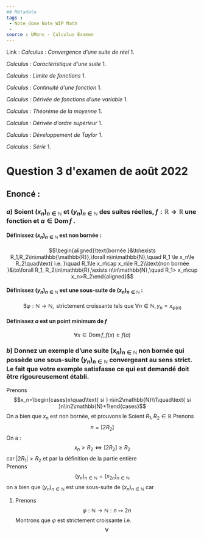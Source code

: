 ```yaml
---
## Metadata
tags : 
 - Note_done Note_WIP Math
 - 
source : UMons - Calculus Examen
---
```


Link :
_Calculus : Convergence d’une suite de réel_
1.

_Calculus : Caractéristique d'une suite_
1.

_Calculus : Limite de fonctions_
1.

_Calculus : Continuité d'une fonction_
1.

_Calculus : Dérivée de fonctions d'une variable_
1.

_Calculus : Théorème de la moyenne_
1.

_Calculus : Dérivée d'ordre supérieur_
1.

_Calculus : Développement de Taylor_
1.

_Calculus : Série_
1. 

# Question 3 d'examen de août 2022
## Enoncé :
### $a$) Soient $(x_n)_{n∈\mathbb{N}}$ et $(y_n)_{n∈\mathbb{N}}$ des suites réelles, $f : \mathbb{R} → \mathbb{R}$ une fonction et $a ∈ \operatorname{Dom} f$ . 
#### Définissez $(x_n)_{n∈\mathbb{N}}$ est non bornée : 
$$\begin{aligned}\text{bornée }&\to\exists R_1,R_2\in\mathbb{\mathbb{R}},\forall n\in\mathbb{N},\quad R_1 \le x_n\le R_2\quad\text{ i.e. }\quad R_1\le x_n\cap x_n\le R_2\\\text{non bornée }&\to\forall R_1, R_2\in\mathbb{R},\exists n\in\mathbb{N},\quad R_1>  x_n\cup x_n>R_2\end{aligned}$$
#### Définissez $(y_n)_{n∈\mathbb{N}}$ est une sous-suite de $(x_n)_{n∈\mathbb{N}}$ :
$$\exists\varphi:\mathbb{N}\to\mathbb{N}, \text{ strictement croissante  tels que }\forall n\in\mathbb{N}, y_n=x_{\varphi(n)}$$
#### Définissez $a$ est un point minimum de $f$
$$\forall x\in\operatorname{Dom}f, f(x)\ge f(a)$$
### $b$) Donnez un exemple d’une suite $(x_n)_{n∈\mathbb{N}}$ non bornée qui possède une sous-suite $(y_n)_{n∈\mathbb{N}}$ convergeant au sens strict. Le fait que votre exemple satisfasse ce qui est demandé doit être rigoureusement établi.
Prenons $$x_n=\begin{cases}x\quad\text{ si } n\in2\mathbb{N}\\1\quad\text{ si }n\in2\mathbb{N}+1\end{cases}$$ On a bien que $x_n$ est non bornée, et prouvons le 
Soient $R_1, R_2\in\mathbb{R}$ 
Prenons $$n=[2R_2]$$ On a : $$x_n> R_2\iff [2R_2]\ge R_2$$ car $|2R_1|>R_2$ et par la définition de la partie entière
\
Prenons $$(y_n)_{n\in\mathbb{N}}=(x_{2n})_{n\in\mathbb{N}}$$ on a bien que $(y_n)_{n\in\mathbb{N}}$ est une sous-suite de $(x_n)_{n\in\mathbb{N}}$ car 
1. Prenons $$\varphi:\mathbb{N}\to\mathbb{N}:n\mapsto 2n$$ Montrons que $\varphi$ est strictement croissante i.e. $$\forall$$